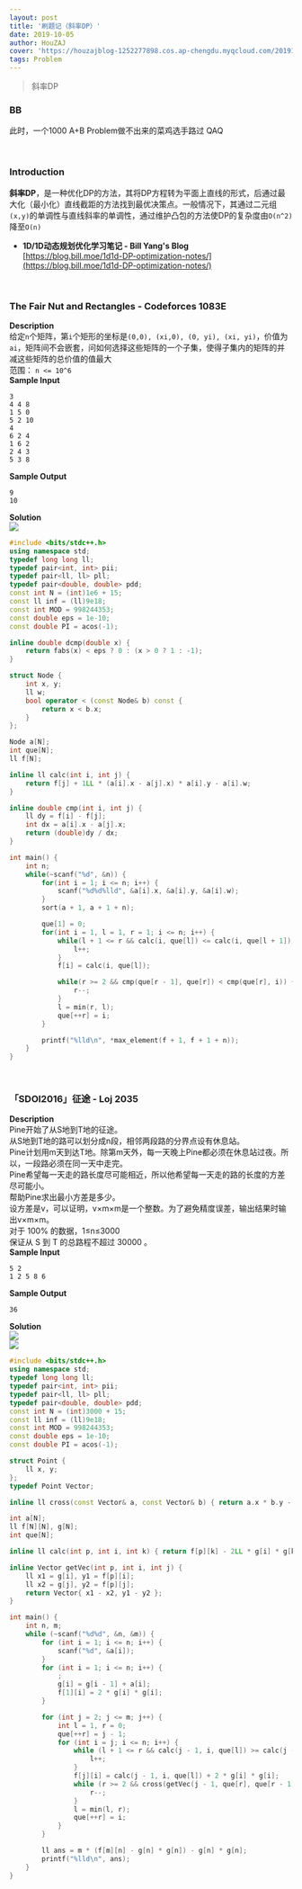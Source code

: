 ```yaml
---
layout: post
title: '刷题记（斜率DP）'
date: 2019-10-05
author: HouZAJ
cover: 'https://houzajblog-1252277898.cos.ap-chengdu.myqcloud.com/20191005%20Problems/main-01.png'
tags: Problem
---
```


> 斜率DP  

### BB
此时，一个1000 A+B Problem做不出来的菜鸡选手路过 QAQ  

&nbsp;

### Introduction
**斜率DP**，是一种优化DP的方法，其将DP方程转为平面上直线的形式，后通过最大化（最小化）直线截距的方法找到最优决策点。一般情况下，其通过二元组`(x,y)`的单调性与直线斜率的单调性，通过维护凸包的方法使DP的复杂度由`O(n^2)`降至`O(n)`  

- **1D/1D动态规划优化学习笔记 - Bill Yang's Blog**  
[https://blog.bill.moe/1d1d-DP-optimization-notes/](https://blog.bill.moe/1d1d-DP-optimization-notes/)  

&nbsp;

### The Fair Nut and Rectangles - Codeforces 1083E
**Description**  
给定`n`个矩阵，第`i`个矩形的坐标是`(0,0), (xi,0), (0, yi), (xi, yi)`，价值为`ai`，矩阵间不会嵌套，问如何选择这些矩阵的一个子集，使得子集内的矩阵的并减这些矩阵的总价值的值最大  
范围： `n <= 10^6`  
**Sample Input**  
```
3
4 4 8
1 5 0
5 2 10
4
6 2 4
1 6 2
2 4 3
5 3 8
```
**Sample Output**  
```
9
10
```
**Solution**  
![](https://houzajblog-1252277898.cos.ap-chengdu.myqcloud.com/20191005%20Problems/main-01.png)  
```cpp
#include <bits/stdc++.h>
using namespace std;
typedef long long ll;
typedef pair<int, int> pii;
typedef pair<ll, ll> pll;
typedef pair<double, double> pdd;
const int N = (int)1e6 + 15;
const ll inf = (ll)9e18;
const int MOD = 998244353;
const double eps = 1e-10;
const double PI = acos(-1);

inline double dcmp(double x) {
    return fabs(x) < eps ? 0 : (x > 0 ? 1 : -1);
}

struct Node {
    int x, y;
    ll w;
    bool operator < (const Node& b) const {
        return x < b.x;
    }
};

Node a[N];
int que[N];
ll f[N];

inline ll calc(int i, int j) {
    return f[j] + 1LL * (a[i].x - a[j].x) * a[i].y - a[i].w;
}

inline double cmp(int i, int j) {
    ll dy = f[i] - f[j];
    int dx = a[i].x - a[j].x;
    return (double)dy / dx;
}

int main() {
    int n;
    while(~scanf("%d", &n)) {
        for(int i = 1; i <= n; i++) {
            scanf("%d%d%lld", &a[i].x, &a[i].y, &a[i].w);
        }
        sort(a + 1, a + 1 + n);

        que[1] = 0;
        for(int i = 1, l = 1, r = 1; i <= n; i++) {
            while(l + 1 <= r && calc(i, que[l]) <= calc(i, que[l + 1])) {
                l++;
            }
            f[i] = calc(i, que[l]);

            while(r >= 2 && cmp(que[r - 1], que[r]) < cmp(que[r], i)) {
                r--;
            }
            l = min(r, l);
            que[++r] = i;
        }

        printf("%lld\n", *max_element(f + 1, f + 1 + n));
    }
}
```

&nbsp;

### 「SDOI2016」征途  - Loj 2035
**Description**  
Pine开始了从S地到T地的征途。  
从S地到T地的路可以划分成n段，相邻两段路的分界点设有休息站。  
Pine计划用m天到达T地。除第m天外，每一天晚上Pine都必须在休息站过夜。所以，一段路必须在同一天中走完。  
Pine希望每一天走的路长度尽可能相近，所以他希望每一天走的路的长度的方差尽可能小。   
帮助Pine求出最小方差是多少。  
设方差是v，可以证明，v×m×m是一个整数。为了避免精度误差，输出结果时输出v×m×m。  
对于 100% 的数据，1≤n≤3000  
保证从 S 到 T 的总路程不超过 30000 。  
**Sample Input**  
```
5 2
1 2 5 8 6
```
**Sample Output**  
```
36
```
**Solution**  
![](https://houzajblog-1252277898.cos.ap-chengdu.myqcloud.com/20191005%20Problems/tex/template_Article_%E9%A1%B5%E9%9D%A2_2.png)  
![](https://houzajblog-1252277898.cos.ap-chengdu.myqcloud.com/20191005%20Problems/tex/template_Article_%E9%A1%B5%E9%9D%A2_3.png)  
```cpp
#include <bits/stdc++.h>
using namespace std;
typedef long long ll;
typedef pair<int, int> pii;
typedef pair<ll, ll> pll;
typedef pair<double, double> pdd;
const int N = (int)3000 + 15;
const ll inf = (ll)9e18;
const int MOD = 998244353;
const double eps = 1e-10;
const double PI = acos(-1);

struct Point {
    ll x, y;
};
typedef Point Vector;

inline ll cross(const Vector& a, const Vector& b) { return a.x * b.y - a.y * b.x; }

int a[N];
ll f[N][N], g[N];
int que[N];

inline ll calc(int p, int i, int k) { return f[p][k] - 2LL * g[i] * g[k]; }

inline Vector getVec(int p, int i, int j) {
    ll x1 = g[i], y1 = f[p][i];
    ll x2 = g[j], y2 = f[p][j];
    return Vector{ x1 - x2, y1 - y2 };
}

int main() {
    int n, m;
    while (~scanf("%d%d", &n, &m)) {
        for (int i = 1; i <= n; i++) {
            scanf("%d", &a[i]);
        }
        for (int i = 1; i <= n; i++) {
            ;
            g[i] = g[i - 1] + a[i];
            f[1][i] = 2 * g[i] * g[i];
        }

        for (int j = 2; j <= m; j++) {
            int l = 1, r = 0;
            que[++r] = j - 1;
            for (int i = j; i <= n; i++) {
                while (l + 1 <= r && calc(j - 1, i, que[l]) >= calc(j - 1, i, que[l + 1])) {
                    l++;
                }
                f[j][i] = calc(j - 1, i, que[l]) + 2 * g[i] * g[i];
                while (r >= 2 && cross(getVec(j - 1, que[r], que[r - 1]), getVec(j - 1, i, que[r])) < 0) {
                    r--;
                }
                l = min(l, r);
                que[++r] = i;
            }
        }

        ll ans = m * (f[m][n] - g[n] * g[n]) - g[n] * g[n];
        printf("%lld\n", ans);
    }
}
```
